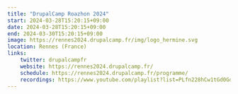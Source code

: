```yaml
---
title: "DrupalCamp Roazhon 2024"
start: 2024-03-28T15:20:15+09:00
date: 2024-03-28T15:20:15+09:00
end: 2024-03-30T15:20:15+09:00
image: https://rennes2024.drupalcamp.fr/img/logo_hermine.svg
location: Rennes (France)
links:
    twitter: drupalcampfr
    website: https://rennes2024.drupalcamp.fr/
    schedule: https://rennes2024.drupalcamp.fr/programme/
    recordings: https://www.youtube.com/playlist?list=PLfn228hCw1tGd0GdbIcz0hSjWrfZnd56q
---
```


<!-- Lorem ipsum dolor sit amet, consectetur adipiscing elit. Phasellus vitae nunc non tellus euismod pretium. Nam justo dui, venenatis in fermentum sit amet, vulputate ut enim. Aenean finibus felis id egestas aliquet. Proin urna ex, cursus dignissim aliquam quis, consectetur vel lorem. Sed non eleifend eros. Aliquam id molestie urna. Sed pretium finibus lorem, vitae egestas velit semper sit amet. Vestibulum imperdiet nunc ac nulla gravida, posuere pulvinar urna faucibus.  -->